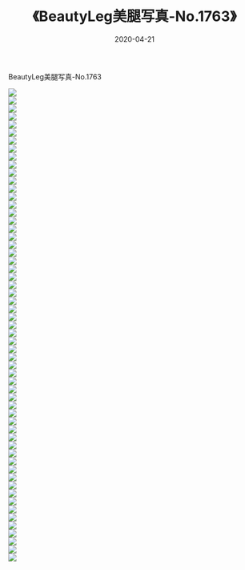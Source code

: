 ﻿---
layout: post
title:  《BeautyLeg美腿写真-No.1763》
date:   2020-04-21
img: http://img.660000.xyz/Sharelink/网络美图/2020/BeautyLeg美腿写真-No.1763/000.jpg
categories: [美女, 清纯, 唯美]
---

BeautyLeg美腿写真-No.1763

  ![](http://img.660000.xyz/Sharelink/网络美图/2020/BeautyLeg美腿写真-No.1763/001.jpg) <br> ![](http://img.660000.xyz/Sharelink/网络美图/2020/BeautyLeg美腿写真-No.1763/002.jpg) <br> ![](http://img.660000.xyz/Sharelink/网络美图/2020/BeautyLeg美腿写真-No.1763/003.jpg) <br> ![](http://img.660000.xyz/Sharelink/网络美图/2020/BeautyLeg美腿写真-No.1763/004.jpg) <br> ![](http://img.660000.xyz/Sharelink/网络美图/2020/BeautyLeg美腿写真-No.1763/005.jpg) <br> ![](http://img.660000.xyz/Sharelink/网络美图/2020/BeautyLeg美腿写真-No.1763/006.jpg) <br> ![](http://img.660000.xyz/Sharelink/网络美图/2020/BeautyLeg美腿写真-No.1763/007.jpg) <br> ![](http://img.660000.xyz/Sharelink/网络美图/2020/BeautyLeg美腿写真-No.1763/008.jpg) <br> ![](http://img.660000.xyz/Sharelink/网络美图/2020/BeautyLeg美腿写真-No.1763/009.jpg) <br> ![](http://img.660000.xyz/Sharelink/网络美图/2020/BeautyLeg美腿写真-No.1763/010.jpg) <br> ![](http://img.660000.xyz/Sharelink/网络美图/2020/BeautyLeg美腿写真-No.1763/011.jpg) <br> ![](http://img.660000.xyz/Sharelink/网络美图/2020/BeautyLeg美腿写真-No.1763/012.jpg) <br> ![](http://img.660000.xyz/Sharelink/网络美图/2020/BeautyLeg美腿写真-No.1763/013.jpg) <br> ![](http://img.660000.xyz/Sharelink/网络美图/2020/BeautyLeg美腿写真-No.1763/014.jpg) <br> ![](http://img.660000.xyz/Sharelink/网络美图/2020/BeautyLeg美腿写真-No.1763/015.jpg) <br> ![](http://img.660000.xyz/Sharelink/网络美图/2020/BeautyLeg美腿写真-No.1763/016.jpg) <br> ![](http://img.660000.xyz/Sharelink/网络美图/2020/BeautyLeg美腿写真-No.1763/017.jpg) <br> ![](http://img.660000.xyz/Sharelink/网络美图/2020/BeautyLeg美腿写真-No.1763/018.jpg) <br> ![](http://img.660000.xyz/Sharelink/网络美图/2020/BeautyLeg美腿写真-No.1763/019.jpg) <br> ![](http://img.660000.xyz/Sharelink/网络美图/2020/BeautyLeg美腿写真-No.1763/020.jpg) <br> ![](http://img.660000.xyz/Sharelink/网络美图/2020/BeautyLeg美腿写真-No.1763/021.jpg) <br> ![](http://img.660000.xyz/Sharelink/网络美图/2020/BeautyLeg美腿写真-No.1763/022.jpg) <br> ![](http://img.660000.xyz/Sharelink/网络美图/2020/BeautyLeg美腿写真-No.1763/023.jpg) <br> ![](http://img.660000.xyz/Sharelink/网络美图/2020/BeautyLeg美腿写真-No.1763/024.jpg) <br> ![](http://img.660000.xyz/Sharelink/网络美图/2020/BeautyLeg美腿写真-No.1763/025.jpg) <br> ![](http://img.660000.xyz/Sharelink/网络美图/2020/BeautyLeg美腿写真-No.1763/026.jpg) <br> ![](http://img.660000.xyz/Sharelink/网络美图/2020/BeautyLeg美腿写真-No.1763/027.jpg) <br> ![](http://img.660000.xyz/Sharelink/网络美图/2020/BeautyLeg美腿写真-No.1763/028.jpg) <br> ![](http://img.660000.xyz/Sharelink/网络美图/2020/BeautyLeg美腿写真-No.1763/029.jpg) <br> ![](http://img.660000.xyz/Sharelink/网络美图/2020/BeautyLeg美腿写真-No.1763/030.jpg) <br> ![](http://img.660000.xyz/Sharelink/网络美图/2020/BeautyLeg美腿写真-No.1763/031.jpg) <br> ![](http://img.660000.xyz/Sharelink/网络美图/2020/BeautyLeg美腿写真-No.1763/032.jpg) <br> ![](http://img.660000.xyz/Sharelink/网络美图/2020/BeautyLeg美腿写真-No.1763/033.jpg) <br> ![](http://img.660000.xyz/Sharelink/网络美图/2020/BeautyLeg美腿写真-No.1763/034.jpg) <br> ![](http://img.660000.xyz/Sharelink/网络美图/2020/BeautyLeg美腿写真-No.1763/035.jpg) <br> ![](http://img.660000.xyz/Sharelink/网络美图/2020/BeautyLeg美腿写真-No.1763/036.jpg) <br> ![](http://img.660000.xyz/Sharelink/网络美图/2020/BeautyLeg美腿写真-No.1763/037.jpg) <br> ![](http://img.660000.xyz/Sharelink/网络美图/2020/BeautyLeg美腿写真-No.1763/038.jpg) <br> ![](http://img.660000.xyz/Sharelink/网络美图/2020/BeautyLeg美腿写真-No.1763/039.jpg) <br> ![](http://img.660000.xyz/Sharelink/网络美图/2020/BeautyLeg美腿写真-No.1763/040.jpg) <br> ![](http://img.660000.xyz/Sharelink/网络美图/2020/BeautyLeg美腿写真-No.1763/041.jpg) <br> ![](http://img.660000.xyz/Sharelink/网络美图/2020/BeautyLeg美腿写真-No.1763/042.jpg) <br> ![](http://img.660000.xyz/Sharelink/网络美图/2020/BeautyLeg美腿写真-No.1763/043.jpg) <br> ![](http://img.660000.xyz/Sharelink/网络美图/2020/BeautyLeg美腿写真-No.1763/044.jpg) <br> ![](http://img.660000.xyz/Sharelink/网络美图/2020/BeautyLeg美腿写真-No.1763/045.jpg) <br> ![](http://img.660000.xyz/Sharelink/网络美图/2020/BeautyLeg美腿写真-No.1763/046.jpg) <br> ![](http://img.660000.xyz/Sharelink/网络美图/2020/BeautyLeg美腿写真-No.1763/047.jpg) <br> ![](http://img.660000.xyz/Sharelink/网络美图/2020/BeautyLeg美腿写真-No.1763/048.jpg) <br> ![](http://img.660000.xyz/Sharelink/网络美图/2020/BeautyLeg美腿写真-No.1763/049.jpg) <br> ![](http://img.660000.xyz/Sharelink/网络美图/2020/BeautyLeg美腿写真-No.1763/050.jpg) <br> ![](http://img.660000.xyz/Sharelink/网络美图/2020/BeautyLeg美腿写真-No.1763/051.jpg) <br> ![](http://img.660000.xyz/Sharelink/网络美图/2020/BeautyLeg美腿写真-No.1763/052.jpg) <br> ![](http://img.660000.xyz/Sharelink/网络美图/2020/BeautyLeg美腿写真-No.1763/053.jpg) <br> ![](http://img.660000.xyz/Sharelink/网络美图/2020/BeautyLeg美腿写真-No.1763/054.jpg) <br> ![](http://img.660000.xyz/Sharelink/网络美图/2020/BeautyLeg美腿写真-No.1763/055.jpg) <br> ![](http://img.660000.xyz/Sharelink/网络美图/2020/BeautyLeg美腿写真-No.1763/056.jpg) <br> ![](http://img.660000.xyz/Sharelink/网络美图/2020/BeautyLeg美腿写真-No.1763/057.jpg) <br> ![](http://img.660000.xyz/Sharelink/网络美图/2020/BeautyLeg美腿写真-No.1763/058.jpg) <br> ![](http://img.660000.xyz/Sharelink/网络美图/2020/BeautyLeg美腿写真-No.1763/059.jpg) <br>
